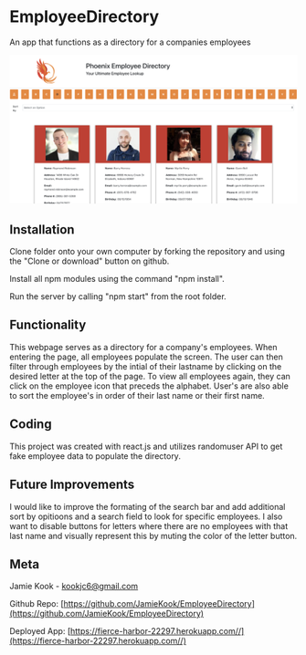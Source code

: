 # EmployeeDirectory
An app that functions as a directory for a companies employees

![image of employee directory](employeeDirectory.png)

## Installation

Clone folder onto your own computer by forking the repository and using the "Clone or download" button on github.

Install all npm modules using the command "npm install".

Run the server by calling "npm start" from the root folder. 

## Functionality
This webpage serves as a directory for a company's employees. When entering the page, all employees populate the screen. The user can then filter through employees by the intial of their lastname by clicking on the desired letter at the top of the page. To view all employees again, they can click on the employee icon that preceds the alphabet. User's are also able to sort the employee's in order of their last name or their first name.  

## Coding

This project was created with react.js and utilizes randomuser API to get fake employee data to populate the directory.  

## Future Improvements
I would like to improve the formating of the search bar and add additional sort by opitioons and a search field to look for specific employees. I also want to disable buttons for letters where there are no employees with that last name and visually represent this by muting the color of the letter button. 

## Meta 

Jamie Kook - kookjc6@gmail.com

Github Repo: 
[https://github.com/JamieKook/EmployeeDirectory](https://github.com/JamieKook/EmployeeDirectory)

Deployed App: 
[https://fierce-harbor-22297.herokuapp.com//](https://fierce-harbor-22297.herokuapp.com//)